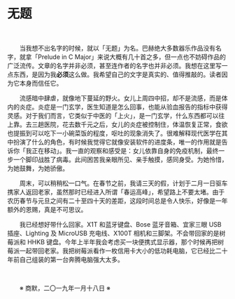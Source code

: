 # 无题

&emsp;&emsp;

&emsp;&emsp;当我想不出名字的时候，就以「无题」为名。巴赫绝大多数器乐作品没有名字，就拿「Prelude in C Major」来说大概有几十首之多，但一点也不妨碍作品的广泛流传。文章的名字并非必须，甚至连作者的名字也并非必须。我想在这里写一点东西，是因为我**必须**这么做。我希望自己的文字是真实的、值得推敲的。读者因为它本身而信任它。

&emsp;&emsp;流感暗中肆虐，就像地下蔓延的野火。女儿上周四中招，却不是流感，而是体内的炎症。炎症是一门玄学，医生知道是怎么回事，也能从验血报告的指标中获得灵感。对于我们而言，它类似于中医的「上火」，是一门玄学，什么东西都可以往上靠。去三趟医院，花去数千元之后，女儿的炎症被控制住，体温恢复正常，食欲也提振到可以吃下一小碗菜饭的程度，呕吐的现象消失了。很难解释现代医学在其中扮演了什么的角色，有时候我觉得它就像安装软件的进度条，唯一的作用就是告诉你「我正在移动」。我一直的观察和感受是：女儿依靠自身的免疫机制，最终一步一个脚印战胜了病毒。此间困苦我亲眼所见、亲手触摸，感同身受。为她怜惜，为她鼓舞，为她骄傲。

&emsp;&emsp;周末，可以稍稍松一口气。在春节之前，我请三天的假，计划于二月一日驱车携家人返回老家，虽然那时已经进入所谓「春运高峰」，希望路上不要太堵。由于农历春节与元旦之间有二十至四十天的差距，这段时间总是令人快乐，好像是一年额外的恩赐，真是不可思议。

&emsp;&emsp;我已经想好带什么回家。X1T 和蓝牙键盘、Bose 蓝牙音箱、宜家三眼 USB 插座、Lighting 及 MicroUSB 充电线、X100T 相机和三脚架。不会带回家的是树莓派和 HHKB 键盘。今年上半年我会考虑买一块便携式显示器，那个时候再把树莓派一起带回老家。我把树莓派看作一枚信用卡大小的低功耗电脑，它已经比二十年前自己组装的第一台奔腾电脑强大太多。

&emsp;&emsp;

&emsp;&emsp;※ 商默，二〇一九年一月十八日 ※